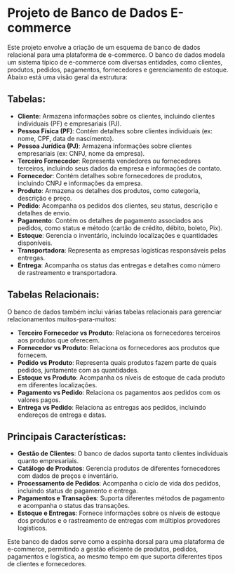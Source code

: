 # Projeto de Banco de Dados E-commerce

Este projeto envolve a criação de um esquema de banco de dados relacional para uma plataforma de e-commerce. O banco de dados modela um sistema típico de e-commerce com diversas entidades, como clientes, produtos, pedidos, pagamentos, fornecedores e gerenciamento de estoque. Abaixo está uma visão geral da estrutura:

## Tabelas:
- **Cliente**: Armazena informações sobre os clientes, incluindo clientes individuais (PF) e empresariais (PJ).
- **Pessoa Física (PF)**: Contém detalhes sobre clientes individuais (ex: nome, CPF, data de nascimento).
- **Pessoa Jurídica (PJ)**: Armazena informações sobre clientes empresariais (ex: CNPJ, nome da empresa).
- **Terceiro Fornecedor**: Representa vendedores ou fornecedores terceiros, incluindo seus dados da empresa e informações de contato.
- **Fornecedor**: Contém detalhes sobre fornecedores de produtos, incluindo CNPJ e informações da empresa.
- **Produto**: Armazena os detalhes dos produtos, como categoria, descrição e preço.
- **Pedido**: Acompanha os pedidos dos clientes, seu status, descrição e detalhes de envio.
- **Pagamento**: Contém os detalhes de pagamento associados aos pedidos, como status e método (cartão de crédito, débito, boleto, Pix).
- **Estoque**: Gerencia o inventário, incluindo localizações e quantidades disponíveis.
- **Transportadora**: Representa as empresas logísticas responsáveis pelas entregas.
- **Entrega**: Acompanha os status das entregas e detalhes como número de rastreamento e transportadora.

## Tabelas Relacionais:
O banco de dados também inclui várias tabelas relacionais para gerenciar relacionamentos muitos-para-muitos:
- **Terceiro Fornecedor vs Produto**: Relaciona os fornecedores terceiros aos produtos que oferecem.
- **Fornecedor vs Produto**: Relaciona os fornecedores aos produtos que fornecem.
- **Pedido vs Produto**: Representa quais produtos fazem parte de quais pedidos, juntamente com as quantidades.
- **Estoque vs Produto**: Acompanha os níveis de estoque de cada produto em diferentes localizações.
- **Pagamento vs Pedido**: Relaciona os pagamentos aos pedidos com os valores pagos.
- **Entrega vs Pedido**: Relaciona as entregas aos pedidos, incluindo endereços de entrega e datas.

## Principais Características:
- **Gestão de Clientes**: O banco de dados suporta tanto clientes individuais quanto empresariais.
- **Catálogo de Produtos**: Gerencia produtos de diferentes fornecedores com dados de preços e inventário.
- **Processamento de Pedidos**: Acompanha o ciclo de vida dos pedidos, incluindo status de pagamento e entrega.
- **Pagamentos e Transações**: Suporta diferentes métodos de pagamento e acompanha o status das transações.
- **Estoque e Entregas**: Fornece informações sobre os níveis de estoque dos produtos e o rastreamento de entregas com múltiplos provedores logísticos.

Este banco de dados serve como a espinha dorsal para uma plataforma de e-commerce, permitindo a gestão eficiente de produtos, pedidos, pagamentos e logística, ao mesmo tempo em que suporta diferentes tipos de clientes e fornecedores.
